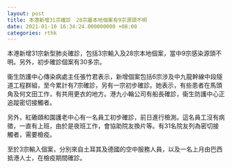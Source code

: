 ```yaml
---
layout: post
title: 本港新增31宗確診　28宗屬本地個案有9宗源頭不明
date: 2021-01-10 16:34:24.000000000 +08:00
categories: rthk
---
```


本港新增31宗新型肺炎確診，包括3宗輸入及28宗本地個案，當中9宗感染源頭不明。另外，初步確診個案有30多宗。

衞生防護中心傳染病處主任張竹君表示，新增個案包括6宗涉及中九龍幹線中段隧道工程群組，至今累計有7宗確診，另有一宗初步確診。她表示，有些患者在馬頭角及何文田工作，有共用更衣的地方。港九小輪公司有船長確診，衞生防護中心正追蹤密切接觸者。

另外，紅磡頤和園護老中心有一名員工初步確診，前日進行檢測。這名員工沒有病徵，一直有上班，由於是夜班工作，會協助院友換片等。有31名院友列為密切接觸者，需要檢疫。 

至於3宗輸入個案，分別來自土耳其及德國的空中服務人員，以及一名上月由巴西抵港人士，在檢疫期間確診。
